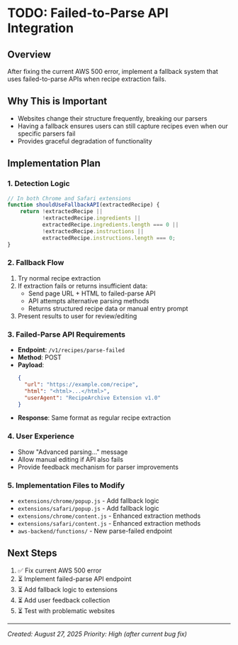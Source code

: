 # TODO: Failed-to-Parse API Integration

## Overview
After fixing the current AWS 500 error, implement a fallback system that uses failed-to-parse APIs when recipe extraction fails.

## Why This is Important
- Websites change their structure frequently, breaking our parsers
- Having a fallback ensures users can still capture recipes even when our specific parsers fail
- Provides graceful degradation of functionality

## Implementation Plan

### 1. Detection Logic
```javascript
// In both Chrome and Safari extensions
function shouldUseFallbackAPI(extractedRecipe) {
    return !extractedRecipe || 
           !extractedRecipe.ingredients || 
           extractedRecipe.ingredients.length === 0 ||
           !extractedRecipe.instructions ||
           extractedRecipe.instructions.length === 0;
}
```

### 2. Fallback Flow
1. Try normal recipe extraction
2. If extraction fails or returns insufficient data:
   - Send page URL + HTML to failed-parse API
   - API attempts alternative parsing methods
   - Returns structured recipe data or manual entry prompt
3. Present results to user for review/editing

### 3. Failed-Parse API Requirements
- **Endpoint**: `/v1/recipes/parse-failed`
- **Method**: POST
- **Payload**: 
  ```json
  {
    "url": "https://example.com/recipe",
    "html": "<html>...</html>",
    "userAgent": "RecipeArchive Extension v1.0"
  }
  ```
- **Response**: Same format as regular recipe extraction

### 4. User Experience
- Show "Advanced parsing..." message
- Allow manual editing if API also fails
- Provide feedback mechanism for parser improvements

### 5. Implementation Files to Modify
- `extensions/chrome/popup.js` - Add fallback logic
- `extensions/safari/popup.js` - Add fallback logic  
- `extensions/chrome/content.js` - Enhanced extraction methods
- `extensions/safari/content.js` - Enhanced extraction methods
- `aws-backend/functions/` - New parse-failed endpoint

## Next Steps
1. ✅ Fix current AWS 500 error
2. ⏳ Implement failed-parse API endpoint
3. ⏳ Add fallback logic to extensions
4. ⏳ Add user feedback collection
5. ⏳ Test with problematic websites

---
*Created: August 27, 2025*
*Priority: High (after current bug fix)*
